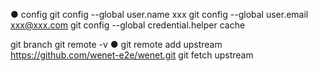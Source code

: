 ● config
git config --global user.name xxx
git config --global user.email xxx@xxx.com
git config --global credential.helper cache 

git branch
git remote -v
● 
git remote add upstream https://github.com/wenet-e2e/wenet.git
git fetch upstream

